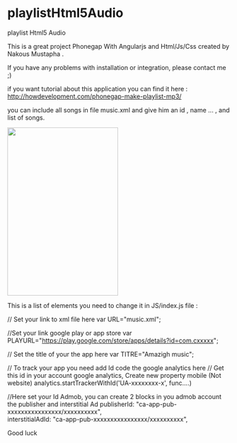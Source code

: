 # playlistHtml5Audio
playlist Html5 Audio


This is a great project Phonegap  With Angularjs and Html/Js/Css created by Nakous Mustapha .

If you have any problems with installation or integration, please contact me ;)

if you want tutorial about this application you can find it here :
http://howdevelopment.com/phonegap-make-playlist-mp3/

you can include all songs in file music.xml and give him an id , name ... , and list of songs.

<img class="aligncenter wp-image-80" src="http://howdevelopment.com/wp-content/uploads/2017/02/Capture-d’écran-2017-02-09-à-19.03.55-168x300.png" height="380" width="250">

This is a list of elements you  need to change it in JS/index.js file :

// Set your link to xml file here
var URL="music.xml";

//Set your link google play or app store 
var PLAYURL="https://play.google.com/store/apps/details?id=com.cxxxxx";

// Set the title of your the app here 
 var TITRE="Amazigh music";

// To track your app you need add Id code the google analytics here 
// Get this id in your account google analytics, Create new property mobile (Not website)
analytics.startTrackerWithId('UA-xxxxxxxx-x', func....)

//Here set your Id Admob, you can create 2 blocks in you admob account the publisher and interstitial Ad 
publisherId:          "ca-app-pub-xxxxxxxxxxxxxxxx/xxxxxxxxxx",  
interstitialAdId:     "ca-app-pub-xxxxxxxxxxxxxxxx/xxxxxxxxxx",


Good luck

